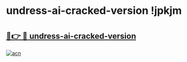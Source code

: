 # undress-ai-cracked-version !jpkjm

# <h2><a href="https://jos20n.esa.edu.pl?title=undress-ai-cracked-version&ref=jpkjm">🔗👉 🔴 undress-ai-cracked-version</a></h2>

[![acn](https://github.com/user-attachments/assets/0f9c940e-d8b0-45ae-aac7-cd30a18b3e1c)](https://jos20n.esa.edu.pl?title=undress-ai-cracked-version&ref=jpkjm)

